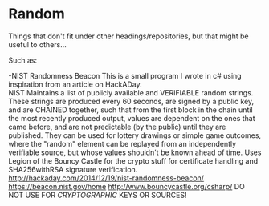 Random
======

Things that don't fit under other headings/repositories, but that might be useful to others...

Such as:

-NIST Randomness Beacon 
 This is a small program I wrote in c# using inspiration from an article on HackADay.  
 NIST Maintains a list of publicly available and VERIFIABLE random strings.  These strings are produced
  every 60 seconds, are signed by a public key, and are CHAINED together, such that from the first block
  in the chain until the most recently produced output, values are dependent on the ones that came
  before, and are not predictable (by the public) until they are published.  They can be used for
  lottery drawings or simple game outcomes, where the "random" element can be replayed from an
  independently verifiable source, but whose values shouldn't be known ahead of time.
  Uses Legion of the Bouncy Castle for the crypto stuff for certificate handling and SHA256withRSA
  signature verification.
  http://hackaday.com/2014/12/19/nist-randomness-beacon/
  https://beacon.nist.gov/home
  http://www.bouncycastle.org/csharp/
  DO NOT USE FOR *CRYPTOGRAPHIC* KEYS OR SOURCES!
